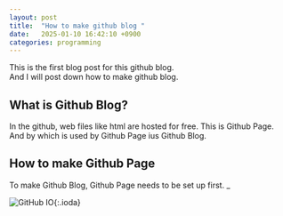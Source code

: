 ```yaml
---
layout: post
title:  "How to make github blog "
date:   2025-01-10 16:42:10 +0900
categories: programming
---
```


This is the first blog post for this github blog.  
And I will post down how to make github blog.  

## What is Github Blog?
In the github, web files like html are hosted for free. This is Github Page. And by which is used by Github Page ius Github Blog. 

## How to make Github Page
To make Github Blog, Github Page needs to be set up first. _

![GitHub IO](https://raw.githubusercontent.com/undrunk-hersheys/undrunk-hersheys.io/main/_posts/2025-01-10/github_io.png){:.ioda}

